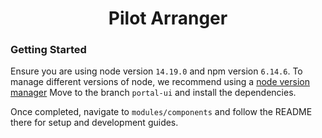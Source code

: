 <h1 align="center">Pilot Arranger</h1>

### Getting Started

Ensure you are using node version `14.19.0` and npm version `6.14.6`. To manage different versions of node, we recommend using a [node version manager](https://github.com/tj/n)
Move to the branch `portal-ui` and install the dependencies. 

Once completed, navigate to `modules/components` and follow the README there for setup and development guides.
